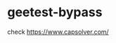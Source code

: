 # geetest-bypass
check https://www.capsolver.com/ 





















                                                                                                                                                                                         